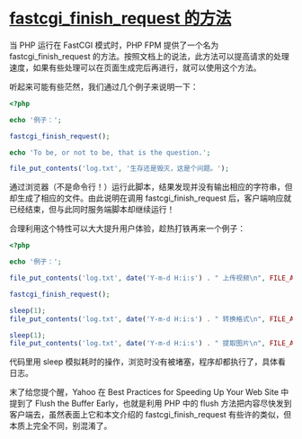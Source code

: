 # [fastcgi_finish_request 的方法](https://huoding.com/2011/04/12/63)

当 PHP 运行在 FastCGI 模式时，PHP FPM 提供了一个名为 fastcgi_finish_request 的方法。按照文档上的说法，此方法可以提高请求的处理速度，如果有些处理可以在页面生成完后再进行，就可以使用这个方法。

听起来可能有些茫然，我们通过几个例子来说明一下：

```php
<?php

echo '例子：';

fastcgi_finish_request();

echo 'To be, or not to be, that is the question.';

file_put_contents('log.txt', '生存还是毁灭，这是个问题。');
```

通过浏览器（不是命令行！）运行此脚本，结果发现并没有输出相应的字符串，但却生成了相应的文件。由此说明在调用 fastcgi_finish_request 后，客户端响应就已经结束，但与此同时服务端脚本却继续运行！

合理利用这个特性可以大大提升用户体验，趁热打铁再来一个例子：

```php
<?php

echo '例子：';

file_put_contents('log.txt', date('Y-m-d H:i:s') . " 上传视频\n", FILE_APPEND);

fastcgi_finish_request();

sleep(1);
file_put_contents('log.txt', date('Y-m-d H:i:s') . " 转换格式\n", FILE_APPEND);

sleep(1);
file_put_contents('log.txt', date('Y-m-d H:i:s') . " 提取图片\n", FILE_APPEND);
```

代码里用 sleep 模拟耗时的操作，浏览时没有被堵塞，程序却都执行了，具体看日志。

末了给您提个醒，Yahoo 在 Best Practices for Speeding Up Your Web Site 中提到了 Flush the Buffer Early，也就是利用 PHP 中的 flush 方法把内容尽快发到客户端去，虽然表面上它和本文介绍的 fastcgi_finish_request 有些许的类似，但本质上完全不同，别混淆了。
